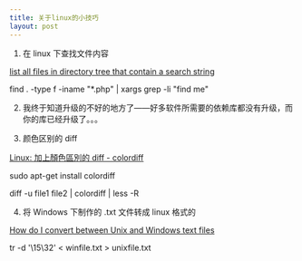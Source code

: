 ```yaml
---
title: 关于linux的小技巧
layout: post
---
```


1. 在 linux 下查找文件内容

  [list all files in directory tree that contain a search string](http://www.linuxplanet.com/linuxplanet/tips/1119/1)

  find . -type f -iname "*.php" | xargs grep -li "find me"

2. 我终于知道升级的不好的地方了——好多软件所需要的依赖库都没有升级，而你的库已经升级了。。。

3. 颜色区别的 diff

  [Linux: 加上顏色區別的 diff - colordiff](http://blog.longwin.com.tw/2008/02/linux_diff_colordiff_2008/)

  sudo apt-get install colordiff

  diff -u file1 file2 | colordiff | less -R

4. 将 Windows 下制作的 .txt 文件转成 linux 格式的

  [How do I convert between Unix and Windows text files](http://kb.iu.edu/data/acux.html)

  tr -d '\15\32' < winfile.txt > unixfile.txt
